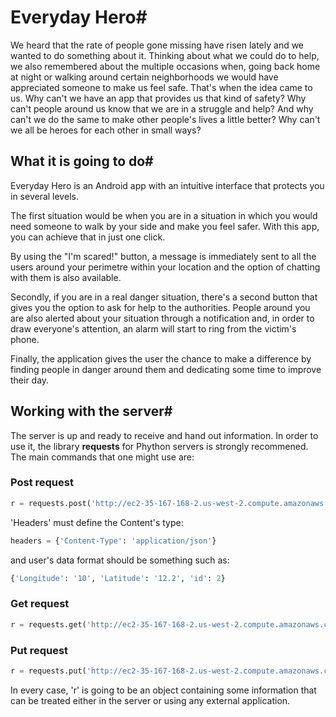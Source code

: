 # Everyday Hero#

We heard that the rate of people gone missing have risen lately and we wanted to do something about it. Thinking about what we could do to help, we also remembered about the multiple occasions when, going back home at night or walking around certain neighborhoods we would have appreciated someone to make us feel safe. That's when the idea came to us. Why can't we have an app that provides us that kind of safety? Why can't people around us know that we are in a struggle and help? And why can't we do the same to make other people's lives a little better? Why can't we all be heroes for each other in small ways?

## What it is going to do#
Everyday Hero is an Android app with an intuitive interface that protects you in several levels.

The first situation would be when you are in a situation in which you would need someone to walk by your side and make you feel safer. With this app, you can achieve that in just one click.

By using the "I'm scared!" button, a message is immediately sent to all the users around your perimetre within your location and the option of chatting with them is also available.

Secondly, if you are in a real danger situation, there's a second button that gives you the option to ask for help to the authorities. People around you are also alerted about your situation through a notification and, in order to draw everyone's attention, an alarm will start to ring from the victim's phone.

Finally, the application gives the user the chance to make a difference by finding people in danger around them and dedicating some time to improve their day.

## Working with the server#
The server is up and ready to receive and hand out information. In order to use it, the library **requests** for Phython servers is strongly recommened. The main commands that one might use are:

### Post request
```python
r = requests.post('http://ec2-35-167-168-2.us-west-2.compute.amazonaws.com:5000/api/users', params = user_data, headers = headers)
```

'Headers' must define the Content's type:
```python
headers = {'Content-Type': 'application/json'}
```

and user's data format should be something such as:
```python
{'Longitude': '10', 'Latitude': '12.2', 'id': 2}
```

### Get request
```python
r = requests.get('http://ec2-35-167-168-2.us-west-2.compute.amazonaws.com:5000/api/users' + '1')
```

### Put request
```python
r = requests.put('http://ec2-35-167-168-2.us-west-2.compute.amazonaws.com:5000/api/users' + '1', params = user_data, headers = headers)
```

In every case, 'r' is going to be an object containing some information that can be treated either in the server or using any external application. 
